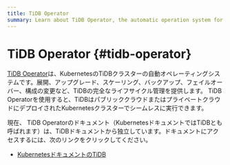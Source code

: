 ```yaml
---
title: TiDB Operator
summary: Learn about TiDB Operator, the automatic operation system for TiDB clusters in Kubernetes.
---
```


# TiDB Operator {#tidb-operator}

[TiDB Operator](https://github.com/pingcap/tidb-operator)は、KubernetesのTiDBクラスターの自動オペレーティングシステムです。展開、アップグレード、スケーリング、バックアップ、フェイルオーバー、構成の変更など、TiDBの完全なライフサイクル管理を提供します。 TiDB Operatorを使用すると、TiDBはパブリッククラウドまたはプライベートクラウドにデプロイされたKubernetesクラスターでシームレスに実行できます。

現在、 TiDB Operatorのドキュメント（KubernetesドキュメントではTiDBとも呼ばれます）は、TiDBドキュメントから独立しています。ドキュメントにアクセスするには、次のリンクをクリックしてください。

-   [KubernetesドキュメントのTiDB](https://docs.pingcap.com/tidb-in-kubernetes/stable/)
